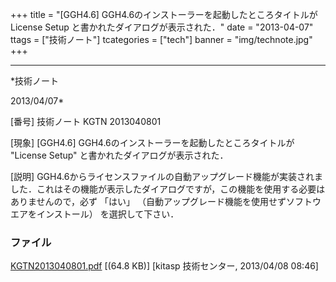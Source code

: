 ﻿+++
title = "[GGH4.6] GGH4.6のインストーラーを起動したところタイトルが License Setup と書かれたダイアログが表示された．"
date = "2013-04-07"
ttags = ["技術ノート"]
tcategories = ["tech"]
banner = "img/technote.jpg"
+++

-----------------------------------------------------------------------------------------------------------------------------

*技術ノート

2013/04/07*


[番号]
技術ノート KGTN 2013040801

[現象]
[GGH4.6] GGH4.6のインストーラーを起動したところタイトルが "License
Setup" と書かれたダイアログが表示された．

[説明]
GGH4.6からライセンスファイルの自動アップグレード機能が実装されました．これはその機能が表示したダイアログですが，この機能を使用する必要はありませんので，必ず
「はい」 （自動アップグレード機能を使用せずソフトウエアをインストール）
を選択して下さい．


### ファイル





[KGTN2013040801.pdf](http://techreport.kitasp.net/attachments/download/1310/KGTN2013040801.pdf)
 [(64.8 KB)] [kitasp 技術センター, 2013/04/08
08:46]
